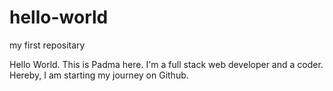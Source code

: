 # hello-world
my first repositary

Hello World.
This is Padma here.
I'm a full stack web developer and a coder. Hereby, I am starting my journey on Github.

